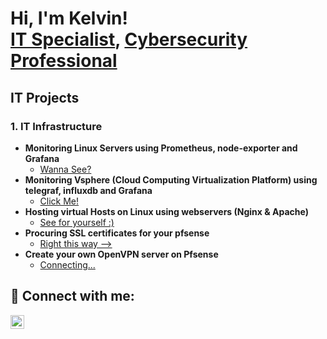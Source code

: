 <h1>Hi, I'm Kelvin! <br/><a href="https://github.com/K3-is-M3">IT Specialist</a>, <a href="https://cyberhunter-portfolio.lovable.app/">Cybersecurity Professional</a></h1>

<h2>IT Projects</h2>
<h3>1. IT Infrastructure</h3>

- <b>Monitoring Linux Servers using Prometheus, node-exporter and Grafana</b>
  - [Wanna See?](https://github.com/K3-is-M3/Server-Monitoring)
- <b>Monitoring Vsphere (Cloud Computing Virtualization Platform) using telegraf, influxdb and Grafana</b>
  - [Click Me!](https://github.com/joshmadakor1/4chan-Image-Analysis-Middleware-C964) 
- <b>Hosting virtual Hosts on Linux using webservers (Nginx & Apache)</b>
  - [See for yourself :)](https://github.com/joshmadakor1/Sentinel-Lab)
- <b>Procuring SSL certificates for your pfsense</b>
  - [Right this way -->](https://github.com/joshmadakor1/EncrypterPOC)
- <b>Create your own OpenVPN server on Pfsense</b>
  - [Connecting...](https://github.com/joshmadakor1/Package-Delivery-Pathfinding-Algorithm)



<h2> 🤳 Connect with me:</h2>

[<img align="left" alt="Kelvin Wachira | LinkedIn" width="22px" src="https://cdn.jsdelivr.net/npm/simple-icons@v3/icons/linkedin.svg" />][linkedin]


[linkedin]: https://linkedin.com/in/kelvin-wachirak3

<!--
**joshmadakor1/joshmadakor1** is a ✨ _special_ ✨ repository because its `README.md` (this file) appears on your GitHub profile.

Here are some ideas to get you started:

- 🔭 I’m currently working on ...
- 🌱 I’m currently learning ...
- 👯 I’m looking to collaborate on ...
- 🤔 I’m looking for help with ...
- 💬 Ask me about ...
- 📫 How to reach me: ...
- 😄 Pronouns: ...
- ⚡ Fun fact: ...
-->

